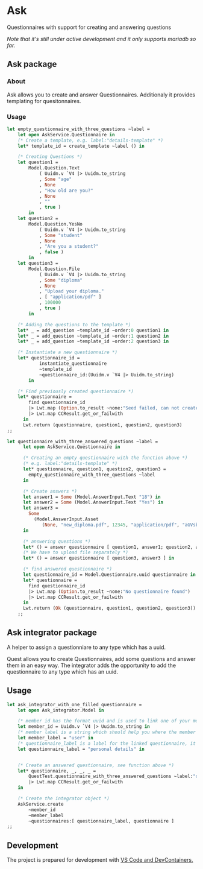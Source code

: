 # Ask

Questionnaires with support for creating and answering questions

_Note that it's still under active development and it only supports mariadb so far._

## Ask package

### About

Ask allows you to create and answer Questionnaires. Additionaly it provides templating for quesitonnaires.

### Usage

```ocaml
let empty_questionnaire_with_three_questions ~label =
    let open AskService.Questionnaire in
    (* Create a template, e.g. label:"details-template" *)
    let* template_id = create_template ~label () in

    (* Creating Questions *)
    let question1 =
        Model.Question.Text
            ( Uuidm.v `V4 |> Uuidm.to_string
            , Some "age"
            , None
            , "How old are you?"
            , None
            , ""
            , true )
        in
    let question2 =
        Model.Question.YesNo
            ( Uuidm.v `V4 |> Uuidm.to_string
            , Some "student"
            , None
            , "Are you a student?"
            , false )
        in
    let question3 =
        Model.Question.File
            ( Uuidm.v `V4 |> Uuidm.to_string
            , Some "diploma"
            , None
            , "Upload your diploma."
            , [ "application/pdf" ]
            , 100000
            , true )
        in

    (* Adding the questions to the template *)
    let* _ = add_question ~template_id ~order:0 question1 in
    let* _ = add_question ~template_id ~order:1 question2 in
    let* _ = add_question ~template_id ~order:2 question3 in

    (* Instantiate a new questionnaire *)
    let* questionnaire_id =
            instantiate_questionnaire
            ~template_id
            ~questionnaire_id:(Uuidm.v `V4 |> Uuidm.to_string)
        in

    (* Find previously created questionnaire *)
    let* questionnaire =
        find questionnaire_id
        |> Lwt.map (Option.to_result ~none:"Seed failed, can not create questionnaire")
        |> Lwt.map CCResult.get_or_failwith
      in
      Lwt.return (questionnaire, question1, question2, question3)
;;

let questionnaire_with_three_answered_questions ~label =
      let open AskService.Questionnaire in

      (* Creating an empty questionnaire with the function above *)
      (* e.g. label:"details-template" *)
      let* questionnaire, question1, question2, question3 =
        empty_questionnaire_with_three_questions ~label
      in

      (* Create answers *)
      let answer1 = Some (Model.AnswerInput.Text "18") in
      let answer2 = Some (Model.AnswerInput.Text "Yes") in
      let answer3 =
        Some
          (Model.AnswerInput.Asset
             (None, "new_diploma.pdf", 12345, "application/pdf", "aGVsbG9vb28="))
      in

      (* answering questions *)
      let* () = answer questionnaire [ question1, answer1; question2, answer2 ] in
      (* We have to upload file separately *)
      let* () = answer questionnaire [ question3, answer3 ] in

      (* find answered questionnaire *)
      let questionnaire_id = Model.Questionnaire.uuid questionnaire in
      let* questionnaire =
        find questionnaire_id
        |> Lwt.map (Option.to_result ~none:"No questionnaire found")
        |> Lwt.map CCResult.get_or_failwith
      in
      Lwt.return (Ok (questionnaire, question1, question2, question3))
    ;;

```

## Ask integrator package

A helper to assign a questionniare to any type which has a uuid.

Quest allows you to create Questionnaires, add some questions and answer them in an easy way. The integrator adds the opportunity to add the questionnaire to any type which has an uuid.

## Usage

```ocaml
let ask_integrator_with_one_filled_questionnaire =
    let open Ask_integrator.Model in

    (* member id has the format uuid and is used to link one of your models (e.g. to a User) *)
    let member_id = Uuidm.v `V4 |> Uuidm.to_string in
    (* member label is a string which should help you where the member id is comming from *)
    let member_label = "user" in
    (* questionnaire_label is a label for the linked questionnaire, it's possible to search for that label for a specified integrator *)
    let questionnaire_label = "personal details" in


    (* Create an answered questionnaire, see function above *)
    let* questionnaire, _, _, _ =
        QuestTest.questionnaire_with_three_answered_questions ~label:"details-template"
        |> Lwt.map CCResult.get_or_failwith
    in

    (* Create the integrator object *)
    AskService.create
        ~member_id
        ~member_label
        ~questionnaires:[ questionnaire_label, questionnaire ]
;;
```

## Development

The project is prepared for development with [VS Code and DevContainers.](./.devcontainer/README.md)
